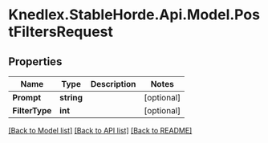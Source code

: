# Knedlex.StableHorde.Api.Model.PostFiltersRequest

## Properties

Name | Type | Description | Notes
------------ | ------------- | ------------- | -------------
**Prompt** | **string** |  | [optional] 
**FilterType** | **int** |  | [optional] 

[[Back to Model list]](../README.md#documentation-for-models) [[Back to API list]](../README.md#documentation-for-api-endpoints) [[Back to README]](../README.md)

